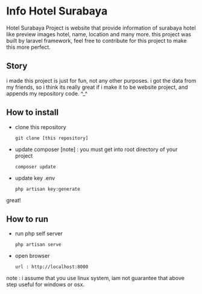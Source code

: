 # Info Hotel Surabaya
Hotel Surabaya Project is website that provide information of surabaya hotel like preview images hotel, name, location and many more. this project was built by laravel framework, feel free to contribute for this project to make this more perfect. 

## Story
i made this project is just for fun, not any other purposes. i got the data from my friends, so i think its really great if i make it to be website project, and appends my repository code. ^_^


## How to install

* clone this repository

      git clone [this repository]
      
* update composer [note] : you must get into root directory of your project

      composer update
    
* update key .env

      php artisan key:generate
      
great! 

## How to run

* run php self server
  
      php artisan serve
      
* open browser

      url : http://localhost:8000
      
note : i assume that you use linux system, iam not guarantee that above step useful for windows or osx.
